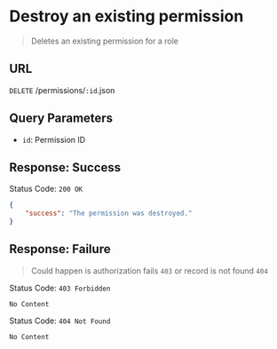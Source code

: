 # Destroy an existing permission
> Deletes an existing permission for a role

## URL
`DELETE` /permissions/`:id`.json

## Query Parameters
* `id`: Permission ID  

## Response: Success
Status Code: `200 OK`
```json
{
    "success": "The permission was destroyed."
}
```

## Response: Failure
> Could happen is authorization fails `403` or record is not found `404`

Status Code: `403 Forbidden`
```
No Content
```

Status Code: `404 Not Found`
```
No Content
```